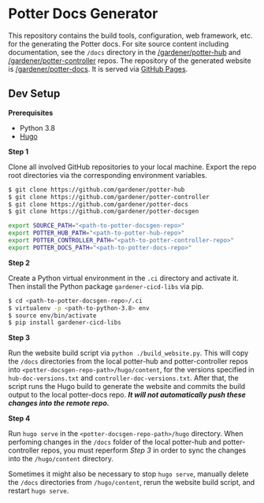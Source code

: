 # Potter Docs Generator

This repository contains the build tools, configuration, web framework, etc. for the generating the Potter docs. For site source content including documentation, see the `/docs` directory in the [/gardener/potter-hub](https://github.com/gardener/potter-hub) and [/gardener/potter-controller](https://github.com/gardener/potter-controller) repos. The repository of the generated website is [/gardener/potter-docs](https://github.com/gardener/potter-docs). It is served via [GitHub Pages](https://pages.github.com/).

## Dev Setup

**Prerequisites**

- Python 3.8
- [Hugo](https://gohugo.io/)

**Step 1**

Clone all involved GitHub repositories to your local machine. Export the repo root directories via the corresponding environment variables.

```bash
$ git clone https://github.com/gardener/potter-hub
$ git clone https://github.com/gardener/potter-controller
$ git clone https://github.com/gardener/potter-docs
$ git clone https://github.com/gardener/potter-docsgen

export SOURCE_PATH="<path-to-potter-docsgen-repo>"
export POTTER_HUB_PATH="<path-to-potter-hub-repo>"
export POTTER_CONTROLLER_PATH="<path-to-potter-controller-repo>"
export POTTER_DOCS_PATH="<path-to-potter-docs-repo>"
```

**Step 2** 

Create a Python virtual environment in the `.ci` directory and activate it. Then install the Python package `gardener-cicd-libs` via pip.

```bash
$ cd <path-to-potter-docsgen-repo>/.ci
$ virtualenv -p <path-to-python-3.8> env
$ source env/bin/activate
$ pip install gardener-cicd-libs
```

**Step 3** 

Run the website build script via `python ./build_website.py`. This will copy the `/docs` directories from the local potter-hub and potter-controller repos into `<potter-docsgen-repo-path>/hugo/content`, for the versions specified in `hub-doc-versions.txt` and `controller-doc-versions.txt`. After that, the script runs the Hugo build to generate the website and commits the build output to the local potter-docs repo. ***It will not automatically push these changes into the remote repo.***

**Step 4** 

Run `hugo serve` in the `<potter-docsgen-repo-path>/hugo` directory. When perfoming changes in the `/docs` folder of the local potter-hub and potter-controller repos, you must reperform *Step 3* in order to sync the changes into the `/hugo/content` directory. 

Sometimes it might also be necessary to stop `hugo serve`, manually delete the `/docs` directories from `/hugo/content`, rerun the website build script, and restart `hugo serve`.

